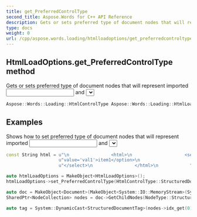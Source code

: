 ```yaml
---
title: get_PreferredControlType
second_title: Aspose.Words for C++ API Reference
description: Gets or sets preferred type of document nodes that will represent imported <input> and <select> elements. Default value is FormField. 
type: docs
weight: 0
url: /cpp/aspose.words.loading/htmlloadoptions/get_preferredcontroltype/
---
```

## HtmlLoadOptions.get_PreferredControlType method


Gets or sets preferred type of document nodes that will represent imported <input> and <select> elements. Default value is **FormField**.

```cpp
Aspose::Words::Loading::HtmlControlType Aspose::Words::Loading::HtmlLoadOptions::get_PreferredControlType() const
```


## Examples




Shows how to set preferred type of document nodes that will represent imported <input> and <select> elements. 
```cpp
const String html = u"\n                <html>\n                    <select name='ComboBox' size='1'>\n                        <option "
                    u"value='val1'>item1</option>\n                        <option value='val2'></option>                        \n                    "
                    u"</select>\n                </html>\n            ";

auto htmlLoadOptions = MakeObject<HtmlLoadOptions>();
htmlLoadOptions->set_PreferredControlType(HtmlControlType::StructuredDocumentTag);

auto doc = MakeObject<Document>(MakeObject<System::IO::MemoryStream>(System::Text::Encoding::get_UTF8()->GetBytes(html)), htmlLoadOptions);
SharedPtr<NodeCollection> nodes = doc->GetChildNodes(NodeType::StructuredDocumentTag, true);

auto tag = System::DynamicCast<StructuredDocumentTag>(nodes->idx_get(0));
```


